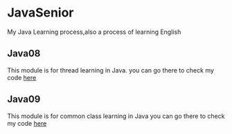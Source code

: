 # JavaSenior
My Java Learning process,also a process of learning English

## Java08 <a href=""></a>
This module is for thread learning in Java.
you can go there to check my code [here](https://github.com/Master-Joe/JavaSenior/tree/master/Java08)

## Java09
This module is for common class learning in Java
you can go there to check my code [here](https://github.com/Master-Joe/JavaSenior/tree/master/Java09)
